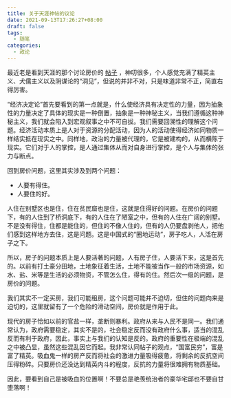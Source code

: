 ```yaml
---
title: 关于天涯神帖的议论
date: 2021-09-13T17:26:27+08:00
draft: false
tags:
  - 随笔
categories:
  - 政论
---
```


最近老是看到天涯的那个讨论房价的 [帖子](https://github.com/shenzhengfang/kkndme_tianya) ，神叨很多，个人感觉充满了精英主义、犬儒主义以及阴谋论的“洞见”，但说的并非不对，只是味道非常不正，简直右得厉害。

“经济决定论”首先要看到的第一点就是，什么使经济具有决定性的力量，因为抽象性的力量决定了具体的现实是一种倒置，抽象是一种神秘主义，当我们遵循这种神秘主义，我们就会陷入到宏观叙事之中不可自拔。我们需要回溯性的理解这个问题。经济活动本质上是人对于资源的分配活动，因为人的活动使得经济如同物质一样结实抵在现实之中。同样地，政治的力量被代理的，它是被建构的，从而横陈于现实。它们对于人的掌控，是人通过集体从而对自身进行掌控，是个人与集体的张力与断点。

回到房价问题，这里其实涉及到两个问题：

- 人要有得住。
- 人要住的好。

人住在别墅区也是住，住在贫民窟也是住，这就是住得好的问题。在房价的问题下，有的人住到了桥洞底下，有的人住在了陋室之中，但有的人住在广阔的别墅。不是没有得住，住都是能住的，但住的不像人住的，但有的人仍要盘剥他人，把他们感到这样地方去住，这是问题。这是中国式的“圈地运动”，房子吃人，人活在房子之下。

所以，房子的问题本质上是人要活著的问题，人有房子住，人要活下来，这是首先的。以前有打土豪分田地，土地象征着生活，土地不能被当作一般的市场资源，如水、盐、米等是生活的必须物资，不管怎么住，得有的住。然后次一级的问题，是房价的问题。

我们其实不一定买房，我们可能租房，这个问题可能并不迫切，但住的问题向来是迫切的，这里就留有了一个危险的滑动空间，房价就是作用于此。

现代的房子恰如以前的官盐一样，垄断则暴利。政府从来与人民不是同一。我们通常认为，政府需要稳定，其实不是的，社会稳定反而没有政府什么事，适当的混乱反而有利于政府，因此，事实上与我们的认知是反的。政府的重要性在极端的混乱之中被凸显，虽然这些混乱因它而起。我非常认同帖子的观点，“国富民穷”，富是富了精英。吸血鬼一样的房产反而将社会的激进力量吸得疲惫，将剩余的反抗空间压得粉碎。只要房价还没达到精英内斗的程度，反抗的力量将很难拥有物质基础。

因此，要看到自己是被吸血的位置啊！不要总是艳羡统治者的豪华宅邸也不要自甘堕落啊！
